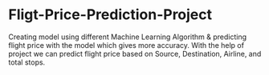 # Fligt-Price-Prediction-Project
Creating model using different Machine Learning Algorithm &amp; predicting flight price with the model which gives more accuracy.
With the help of project we can predict flight price based on Source, Destination, Airline, and total stops.
